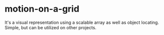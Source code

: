 # motion-on-a-grid
It's a visual representation using a scalable array as well as object locating. Simple, but can be utilized on other projects.

